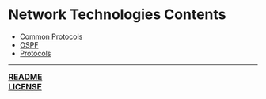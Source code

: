 # Network Technologies Contents
- [Common Protocols](https://github.com/ryancranie/cybersecurity-osint/blob/main/Notes/Network%20Technologies/Common%20Protocols.md)
- [OSPF](https://github.com/ryancranie/cybersecurity-osint/blob/main/Notes/Network%20Technologies/OSPF.md)
- [Protocols](https://github.com/ryancranie/cybersecurity-osint/blob/main/Notes/Network%20Technologies/Protocols.md)

---
<font size=3><b>[README](https://github.com/ryancranie/cybersecurity-osint/blob/main/README.md)<br>
[LICENSE](https://github.com/ryancranie/cybersecurity-osint/blob/main/LICENSE)</b></font>